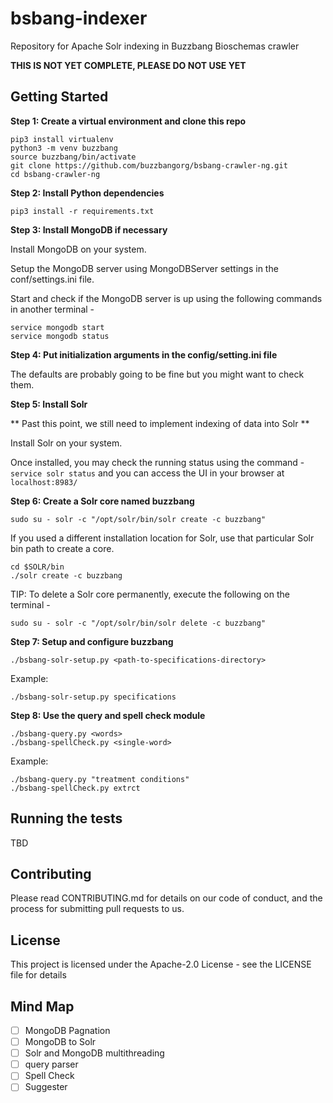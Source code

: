 # bsbang-indexer
Repository for Apache Solr indexing in Buzzbang Bioschemas crawler

**THIS IS NOT YET COMPLETE, PLEASE DO NOT USE YET**

## Getting Started
**Step 1: Create a virtual environment and clone this repo**

```
pip3 install virtualenv
python3 -m venv buzzbang
source buzzbang/bin/activate
git clone https://github.com/buzzbangorg/bsbang-crawler-ng.git
cd bsbang-crawler-ng
```

**Step 2: Install Python dependencies**

```
pip3 install -r requirements.txt
```

**Step 3: Install MongoDB if necessary**

Install MongoDB on your system.

Setup the MongoDB server using MongoDBServer settings in the conf/settings.ini file.

Start and check if the MongoDB server is up using the following commands in another terminal - 
```
service mongodb start
service mongodb status
``` 

**Step 4: Put initialization arguments in the config/setting.ini file**

The defaults are probably going to be fine but you might want to check them.


**Step 5: Install Solr**

** Past this point, we still need to implement indexing of data into Solr **

Install Solr on your system.

Once installed, you may check the running status using the command - ```service solr status``` and you can access the UI in your browser at ```localhost:8983/```

**Step 6: Create a Solr core named buzzbang**

```
sudo su - solr -c "/opt/solr/bin/solr create -c buzzbang"
```

If you used a different installation location for Solr, use that particular Solr bin path to create a core.  

```
cd $SOLR/bin
./solr create -c buzzbang
```

TIP: To delete a Solr core permanently, execute the following on the terminal - 

```
sudo su - solr -c "/opt/solr/bin/solr delete -c buzzbang"
```  

**Step 7: Setup and configure buzzbang**

```
./bsbang-solr-setup.py <path-to-specifications-directory> 

```

Example:

```
./bsbang-solr-setup.py specifications
```

**Step 8: Use the query and spell check module**

```
./bsbang-query.py <words>
./bsbang-spellCheck.py <single-word>

```

Example:

```
./bsbang-query.py "treatment conditions"
./bsbang-spellCheck.py extrct
```

## Running the tests
TBD

## Contributing
Please read CONTRIBUTING.md for details on our code of conduct, and the process for submitting pull requests to us.

## License
This project is licensed under the Apache-2.0 License - see the LICENSE file for details


## Mind Map
- [ ] MongoDB Pagnation
- [ ] MongoDB to Solr
- [ ] Solr and MongoDB multithreading
- [ ] query parser
- [ ] Spell Check
- [ ] Suggester
